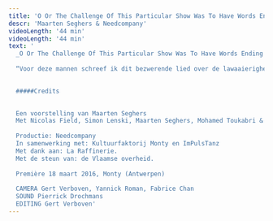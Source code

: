 ```yaml
---
title: 'O Or The Challenge Of This Particular Show Was To Have Words Ending In O'
descr: 'Maarten Seghers & Needcompany'
videoLength: '44 min'
videoLength: '44 min'
text: '
  _O Or The Challenge Of This Particular Show Was To Have Words Ending In O is e_en Needcompany productie van Maarten Seghers in confrontatie met beeldend kunstenaars, muzikanten en dansers Fritz Welch, Simon Lenski, Nicolas Field en Mohamed Toukabri.
  
  “Voor deze mannen schreef ik dit bezwerende lied over de lawaaierigheid van het troosten. _The Challenge Of This Particular Show Was To Have Words Ending In O_ is een gevecht tussen koppige ritmiek en melodische stroop. Deze waarheid wordt verpatst: de verwondering over het bijna niets.” – Maarten Seghers
  ‍

  #####Credits

  ‍
  Een voorstelling van Maarten Seghers
  Met Nicolas Field, Simon Lenski, Maarten Seghers, Mohamed Toukabri & Fritz Welch
  
  Productie: Needcompany
  In samenwerking met: Kultuurfaktorij Monty en ImPulsTanz
  Met dank aan: La Raffinerie.
  Met de steun van: de Vlaamse overheid.
  
  Première 18 maart 2016, Monty (Antwerpen)
  
  CAMERA Gert Verboven, Yannick Roman, Fabrice Chan
  SOUND Pierrick Drochmans
  EDITING Gert Verboven'
---
```

